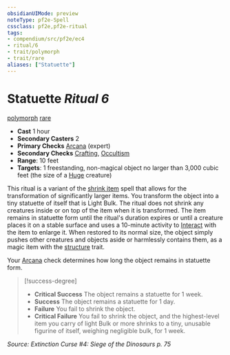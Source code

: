 ```yaml
---
obsidianUIMode: preview
noteType: pf2e-Spell
cssclass: pf2e,pf2e-ritual
tags:
- compendium/src/pf2e/ec4
- ritual/6
- trait/polymorph
- trait/rare
aliases: ["Statuette"]
---
```

# Statuette *Ritual 6*  
[polymorph](rules/traits/polymorph.md "Polymorph Effect Trait")  [rare](rules/traits/rare.md "Rare Rarity Trait")  

- **Cast** 1 hour
- **Secondary Casters** 2
- **Primary Checks** [Arcana](compendium/skills.md#Arcana) (expert)
- **Secondary Checks** [Crafting](compendium/skills.md#Crafting), [Occultism](compendium/skills.md#Occultism)
- **Range**: 10 feet
- **Targets**: 1 freestanding, non-magical object no larger than 3,000 cubic feet (the size of a [Huge](rules/traits/huge-b1.md "Huge Size Trait") creature)

This ritual is a variant of the [shrink item](compendium/spells/shrink-item.md) spell that allows for the transformation of significantly larger items. You transform the object into a tiny statuette of itself that is Light Bulk. The ritual does not shrink any creatures inside or on top of the item when it is transformed. The item remains in statuette form until the ritual's duration expires or until a creature places it on a stable surface and uses a 10-minute activity to [Interact](rules/actions/interact.md) with the item to enlarge it. When restored to its normal size, the object simply pushes other creatures and objects aside or harmlessly contains them, as a magic item with the [structure](rules/traits/structure.md "Structure General Trait") trait.

Your [Arcana](compendium/skills.md#Arcana) check determines how long the object remains in statuette form.

> [!success-degree] 
> - **Critical Success** The object remains a statuette for 1 week.
> - **Success** The object remains a statuette for 1 day.
> - **Failure** You fail to shrink the object.
> - **Critical Failure** You fail to shrink the object, and the highest-level item you carry of light Bulk or more shrinks to a tiny, unusable figurine of itself, weighing negligible bulk, for 1 week.

*Source: Extinction Curse #4: Siege of the Dinosaurs p. 75*